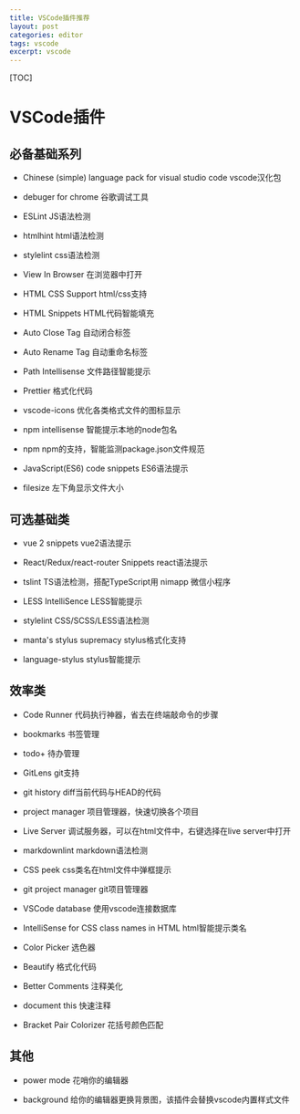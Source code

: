 ```yaml
---
title: VSCode插件推荐
layout: post
categories: editor
tags: vscode
excerpt: vscode
---
```


[TOC]

# VSCode插件

## 必备基础系列

- Chinese (simple) language pack for visual studio code
  vscode汉化包

- debuger for chrome
  谷歌调试工具

- ESLint
  JS语法检测

- htmlhint
  html语法检测

- stylelint
  css语法检测

- View In Browser
  在浏览器中打开

- HTML CSS Support
  html/css支持

- HTML Snippets
  HTML代码智能填充

- Auto Close Tag
  自动闭合标签

- Auto Rename Tag
  自动重命名标签

- Path Intellisense
  文件路径智能提示

- Prettier
  格式化代码

- vscode-icons
  优化各类格式文件的图标显示

- npm intellisense
  智能提示本地的node包名

- npm
  npm的支持，智能监测package.json文件规范

- JavaScript(ES6) code snippets
  ES6语法提示

- filesize
  左下角显示文件大小

## 可选基础类

- vue 2 snippets
  vue2语法提示

- React/Redux/react-router Snippets
  react语法提示

- tslint
  TS语法检测，搭配TypeScript用
  nimapp 微信小程序

- LESS IntelliSence
  LESS智能提示

- stylelint
  CSS/SCSS/LESS语法检测

- manta's stylus supremacy
  stylus格式化支持

- language-stylus
  stylus智能提示

## 效率类

- Code Runner
  代码执行神器，省去在终端敲命令的步骤

- bookmarks
  书签管理

- todo+
  待办管理

- GitLens
  git支持

- git history
  diff当前代码与HEAD的代码

- project manager
  项目管理器，快速切换各个项目

- Live Server
  调试服务器，可以在html文件中，右键选择在live server中打开

- markdownlint
  markdown语法检测

- CSS peek
  css类名在html文件中弹框提示

- git project manager
  git项目管理器

- VSCode database
  使用vscode连接数据库

- IntelliSense for CSS class names in HTML
  html智能提示类名

- Color Picker
  选色器

- Beautify
  格式化代码

- Better Comments
  注释美化

- document this
  快速注释

- Bracket Pair Colorizer
  花括号颜色匹配

## 其他

- power mode
  花哨你的编辑器

- background
  给你的编辑器更换背景图，该插件会替换vscode内置样式文件